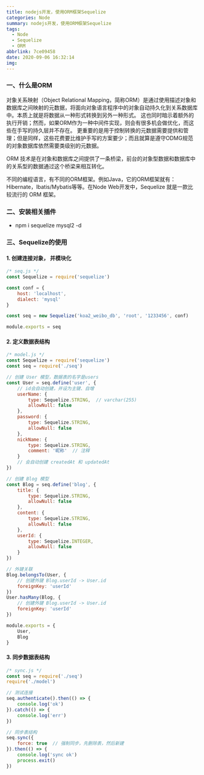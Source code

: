 ```yaml
---
title: nodejs开发，使用ORM框架Sequelize
categories: Node
summary: nodejs开发，使用ORM框架Sequelize
tags:
  - Node
  - Sequelize
  - ORM
abbrlink: 7ce09458
date: 2020-09-06 16:32:14
img:
---
```



### 一、什么是ORM



对象关系映射（Object Relational Mapping，简称ORM）是通过使用描述对象和数据库之间映射的元数据，将面向对象语言程序中的对象自动持久化到关系数据库中。本质上就是将数据从一种形式转换到另外一种形式。 这也同时暗示着额外的执行开销；然而，如果ORM作为一种中间件实现，则会有很多机会做优化，而这些在手写的持久层并不存在。 更重要的是用于控制转换的元数据需要提供和管理；但是同样，这些花费要比维护手写的方案要少；而且就算是遵守ODMG规范的对象数据库依然需要类级别的元数据。

<!--more-->

ORM 技术是在对象和数据库之间提供了一条桥梁，前台的对象型数据和数据库中的关系型的数据通过这个桥梁来相互转化。



不同的编程语言，有不同的ORM框架。例如Java，它的ORM框架就有：Hibernate，Ibatis/Mybatis等等。在Node Web开发中，Sequelize 就是一款比较流行的 ORM 框架。



### 二、安装相关插件



- npm i sequelize mysql2 -d



### 三、Sequelize的使用



#### 1. 创建连接对象， 并模块化

```javascript
/* seq.js */
const Sequelize = require('sequelize')

const conf = {
    host: 'localhost',
    dialect: 'mysql'
}

const seq = new Sequelize('koa2_weibo_db', 'root', '1233456', conf)

module.exports = seq
```



#### 2. 定义数据表结构

```javascript
/* model.js */
const Sequelize = require('sequelize')
const seq = require('./seq')

// 创建 User 模型，数据表的名字是users
const User = seq.define('user', {
    // id会自动创建，并设为主键、自增
    userName: {
        type: Sequelize.STRING,  // varchar(255)
        allowNull: false
    },
    password: {
        type: Sequelize.STRING,
        allowNull: false
    },
    nickName: {
        type: Sequelize.STRING,
        comment: '昵称'  // 注释
    }
    // 会自动创建 createdAt 和 updatedAt
})

// 创建 Blog 模型
const Blog = seq.define('blog', {
    title: {
        type: Sequelize.STRING,
        allowNull: false
    },
    content: {
        type: Sequelize.STRING,
        allowNull: false
    },
    userId: {
        type: Sequelize.INTEGER,
        allowNull: false
    }
})

// 外键关联
Blog.belongsTo(User, {
    // 创建外键 Blog.userId -> User.id
    foreignKey: 'userId'
})
User.hasMany(Blog, {
    // 创建外键 Blog.userId -> User.id
    foreignKey: 'userId'
})

module.exports = {
    User,
    Blog
}
```



#### 3. 同步数据表结构

```javascript
/* sync.js */
const seq = require('./seq')
require('./model')

// 测试连接
seq.authenticate().then(() => {
    console.log('ok')
}).catch(() => {
    console.log('err')
})

// 同步表结构
seq.sync({
    force: true  // 强制同步，先删除表，然后新建
}).then(() => {
    console.log('sync ok')
    process.exit()
})
```


